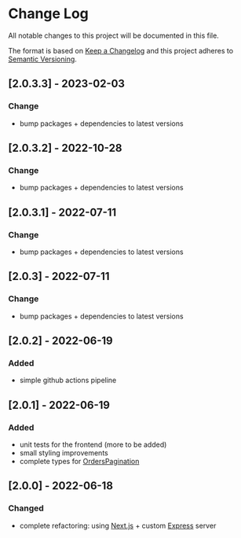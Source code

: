 # Change Log
All notable changes to this project will be documented in this file.

The format is based on [Keep a Changelog](http://keepachangelog.com/)
and this project adheres to [Semantic Versioning](http://semver.org/).

## [2.0.3.3] - 2023-02-03

### Change

- bump packages + dependencies to latest versions

## [2.0.3.2] - 2022-10-28

### Change

- bump packages + dependencies to latest versions

## [2.0.3.1] - 2022-07-11

### Change

- bump packages + dependencies to latest versions

## [2.0.3] - 2022-07-11

### Change

- bump packages + dependencies to latest versions

## [2.0.2] - 2022-06-19

### Added

- simple github actions pipeline

## [2.0.1] - 2022-06-19

### Added

- unit tests for the frontend (more to be added)
- small styling improvements
- complete types for [OrdersPagination](./types/OrdersPagination.ts)

## [2.0.0] - 2022-06-18

### Changed

- complete refactoring: using [Next.js](https://nextjs.org/) + custom [Express](https://expressjs.com) server
